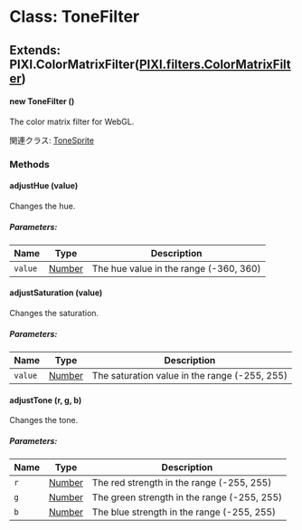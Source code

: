 # Class: ToneFilter

## Extends: PIXI.ColorMatrixFilter([PIXI.filters.ColorMatrixFilter](http://pixijs.download/release/docs/PIXI.filters.ColorMatrixFilter.html))

#### new ToneFilter ()

The color matrix filter for WebGL.

関連クラス: [ToneSprite](ToneSprite.md)

### Methods

#### adjustHue (value)

Changes the hue.

##### Parameters:

| Name    | Type                | Description                            |
| ------- | ------------------- | -------------------------------------- |
| `value` | [Number](Number.md) | The hue value in the range (-360, 360) |

#### adjustSaturation (value)

Changes the saturation.

##### Parameters:

| Name    | Type                | Description                                   |
| ------- | ------------------- | --------------------------------------------- |
| `value` | [Number](Number.md) | The saturation value in the range (-255, 255) |

#### adjustTone (r, g, b)

Changes the tone.

##### Parameters:

| Name | Type                | Description                                 |
| ---- | ------------------- | ------------------------------------------- |
| `r`  | [Number](Number.md) | The red strength in the range (-255, 255)   |
| `g`  | [Number](Number.md) | The green strength in the range (-255, 255) |
| `b`  | [Number](Number.md) | The blue strength in the range (-255, 255)  |
